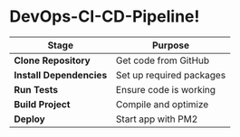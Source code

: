 # DevOps-CI-CD-Pipeline!


| Stage                    | Purpose                  |
| ------------------------ | ------------------------ |
| **Clone Repository**     | Get code from GitHub     |
| **Install Dependencies** | Set up required packages |
| **Run Tests**            | Ensure code is working   |
| **Build Project**        | Compile and optimize     |
| **Deploy**               | Start app with PM2       |
